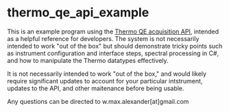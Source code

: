 # thermo_qe_api_example

This is an example program using the [Thermo QE acquisition API](https://github.com/thermofisherlsms/iapi), intended as a 
helpful reference for developers.  The system is not necessarily intended to work "out of the box" but should 
demonstrate tricky points such as instrument configuration and interface steps, spectral processing in C#, and 
how to manipulate the Thermo datatypes effectively.

It is not necessarily intended to work "out of the box," and would likely require significant updates to account for
your particular intstrument, updates to the API, and other maitenance before being usable.

Any questions can be directed to w.max.alexander[at]gmail.com


